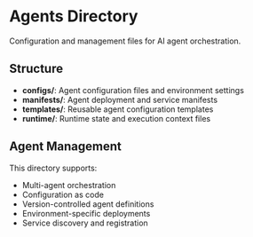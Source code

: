 # Agents Directory

Configuration and management files for AI agent orchestration.

## Structure

- **configs/**: Agent configuration files and environment settings
- **manifests/**: Agent deployment and service manifests
- **templates/**: Reusable agent configuration templates
- **runtime/**: Runtime state and execution context files

## Agent Management

This directory supports:
- Multi-agent orchestration
- Configuration as code
- Version-controlled agent definitions
- Environment-specific deployments
- Service discovery and registration